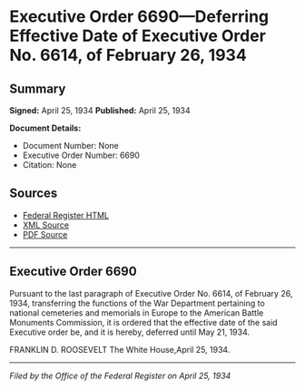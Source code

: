 # Executive Order 6690—Deferring Effective Date of Executive Order No. 6614, of February 26, 1934

## Summary

**Signed:** April 25, 1934
**Published:** April 25, 1934

**Document Details:**
- Document Number: None
- Executive Order Number: 6690
- Citation: None

## Sources
- [Federal Register HTML](https://www.presidency.ucsb.edu/documents/executive-order-6690-deferring-effective-date-executive-order-no-6614-february-26-1934)
- [XML Source](None)
- [PDF Source](None)

---

## Executive Order 6690

Pursuant to the last paragraph of Executive Order No. 6614, of February 26, 1934, transferring the functions of the War Department pertaining to national cemeteries and memorials in Europe to the American Battle Monuments Commission, it is ordered that the effective date of the said Executive order be, and it is hereby, deferred until May 21, 1934.

FRANKLIN D. ROOSEVELT
The White House,April 25, 1934.

---

*Filed by the Office of the Federal Register on April 25, 1934*
